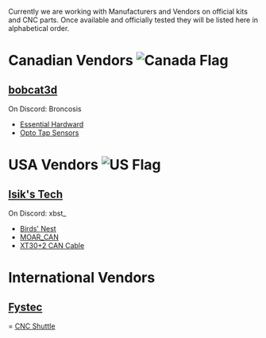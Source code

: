 Currently we are working with Manufacturers and Vendors on official kits and CNC parts.  Once available and officially tested they will be listed here in alphabetical order.


# Canadian Vendors ![Canada Flag](https://flagcdn.com/32x24/ca.png)

## [bobcat3d](https://bobcat3d.etsy.com/)
On Discord: Broncosis

- [Essential Hardward](https://www.etsy.com/ca/listing/1736497017/voron-stealth-changer-essential-hardware)
- [Opto Tap Sensors](https://www.etsy.com/ca/listing/1769077964/voron-opto-tap-sensors)


# USA Vendors ![US Flag](https://flagcdn.com/32x24/us.png)

## [Isik's Tech](https://store.isiks.tech/)
On Discord: xbst_

- [Birds' Nest](https://store.isiks.tech/products/birds-nest)
- [MOAR_CAN](https://store.isiks.tech/products/moar_can)
- [XT30+2 CAN Cable](https://store.isiks.tech/products/xt302-2-can-cable-3-meters)

# International Vendors

## [Fystec](https://www.aliexpress.com/store/3480083)

= [CNC Shuttle](https://www.aliexpress.com/item/3256808225451808.html)
